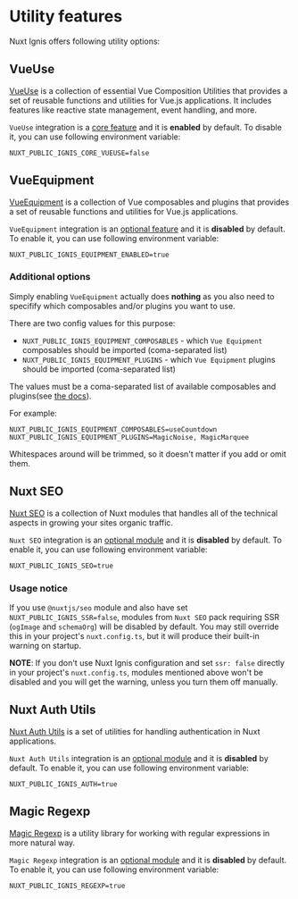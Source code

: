 # Utility features

Nuxt Ignis offers following utility options:

## VueUse

<PackagesReference :packages="[{ name: '@vueuse/core', version: '13.5.0' }, { name: '@vueuse/nuxt', version: '13.5.0' }]" />

[VueUse](https://vueuse.org/) is a collection of essential Vue Composition Utilities that provides a set of reusable functions and utilities for Vue.js applications. It includes features like reactive state management, event handling, and more.

`VueUse` integration is a [core feature](/2-2-core-features.html) and it is **enabled** by default. To disable it, you can use following environment variable:

```dotenv
NUXT_PUBLIC_IGNIS_CORE_VUEUSE=false
```

## VueEquipment

<PackagesReference :packages="[{ name: '@maas/vue-equipment', version: '1.0.0-beta.32' }]" />

[VueEquipment](https://www.vue.equipment/) is a collection of Vue composables and plugins that provides a set of reusable functions and utilities for Vue.js applications.

`VueEquipment` integration is an [optional feature](/2-3-optional-features.html) and it is **disabled** by default. To enable it, you can use following environment variable:

```dotenv
NUXT_PUBLIC_IGNIS_EQUIPMENT_ENABLED=true
```

### Additional options

Simply enabling `VueEquipment` actually does **nothing** as you also need to specifify which composables and/or plugins you want to use.

There are two config values for this purpose:

- `NUXT_PUBLIC_IGNIS_EQUIPMENT_COMPOSABLES` - which `Vue Equipment` composables should be imported (coma-separated list)
- `NUXT_PUBLIC_IGNIS_EQUIPMENT_PLUGINS` - which `Vue Equipment` plugins should be imported (coma-separated list)

The values must be a coma-separated list of available composables and plugins(see [the docs](https://www.vue.equipment/overview/getting-started.html)).

For example:

```[.env]
NUXT_PUBLIC_IGNIS_EQUIPMENT_COMPOSABLES=useCountdown
NUXT_PUBLIC_IGNIS_EQUIPMENT_PLUGINS=MagicNoise, MagicMarquee
```

Whitespaces around will be trimmed, so it doesn't matter if you add or omit them.

## Nuxt SEO

<PackagesReference :packages="[{ name: '@nuxtjs/seo', version: '3.1.0' }]" />

[Nuxt SEO](https://nuxtseo.com/) is a collection of Nuxt modules that handles all of the technical aspects in growing your sites organic traffic.

`Nuxt SEO` integration is an [optional module](/2-3-optional-features.html#optional-modules) and it is **disabled** by default. To enable it, you can use following environment variable:

```dotenv
NUXT_PUBLIC_IGNIS_SEO=true
```

### Usage notice

If you use `@nuxtjs/seo` module and also have set `NUXT_PUBLIC_IGNIS_SSR=false`, modules from `Nuxt SEO` pack requiring SSR (`ogImage` and `schemaOrg`) will be disabled by default. You may still override this in your project's `nuxt.config.ts`, but it will produce their built-in warning on startup.

**NOTE**: If you don't use Nuxt Ignis configuration and set `ssr: false` directly in your project's `nuxt.config.ts`, modules mentioned above won't be disabled and you will get the warning, unless you turn them off manually.

## Nuxt Auth Utils

<PackagesReference :packages="[{ name: 'nuxt-auth-utils', version: '0.5.20' }]" />

[Nuxt Auth Utils](https://github.com/AloisSeckar/nuxt-auth-utils) is a set of utilities for handling authentication in Nuxt applications.

`Nuxt Auth Utils` integration is an [optional module](/2-3-optional-features.html#optional-modules) and it is **disabled** by default. To enable it, you can use following environment variable:

```dotenv
NUXT_PUBLIC_IGNIS_AUTH=true
```

## Magic Regexp

<PackagesReference :packages="[{ name: 'magic-regexp', version: '0.10.0' }]" />

[Magic Regexp](https://regexp.dev/) is a utility library for working with regular expressions in more natural way.

`Magic Regexp` integration is an [optional module](/2-3-optional-features.html#optional-modules) and it is **disabled** by default. To enable it, you can use following environment variable:

```dotenv
NUXT_PUBLIC_IGNIS_REGEXP=true
```
